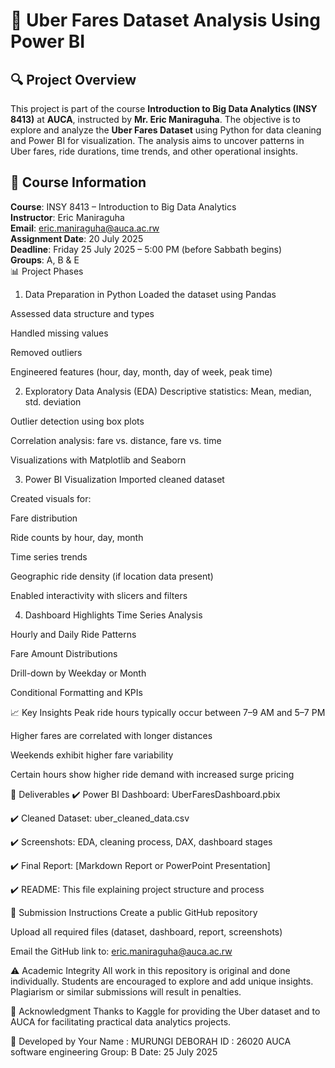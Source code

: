 
# 🚖 Uber Fares Dataset Analysis Using Power BI

## 🔍 Project Overview

This project is part of the course **Introduction to Big Data Analytics (INSY 8413)** at **AUCA**, instructed by **Mr. Eric Maniraguha**. The objective is to explore and analyze the **Uber Fares Dataset** using Python for data cleaning and Power BI for visualization. The analysis aims to uncover patterns in Uber fares, ride durations, time trends, and other operational insights.



## 📘 Course Information

 **Course**: INSY 8413 – Introduction to Big Data Analytics  
 **Instructor**: Eric Maniraguha  
 **Email**: [eric.maniraguha@auca.ac.rw](mailto:eric.maniraguha@auca.ac.rw)  
 **Assignment Date**: 20 July 2025  
 **Deadline**: Friday 25 July 2025 – 5:00 PM (before Sabbath begins)  
 **Groups**: A, B & E  
📊 Project Phases
1. Data Preparation in Python
Loaded the dataset using Pandas

Assessed data structure and types

Handled missing values

Removed outliers

Engineered features (hour, day, month, day of week, peak time)

2. Exploratory Data Analysis (EDA)
Descriptive statistics: Mean, median, std. deviation

Outlier detection using box plots

Correlation analysis: fare vs. distance, fare vs. time

Visualizations with Matplotlib and Seaborn

3. Power BI Visualization
Imported cleaned dataset

Created visuals for:

Fare distribution

Ride counts by hour, day, month

Time series trends

Geographic ride density (if location data present)

Enabled interactivity with slicers and filters

4. Dashboard Highlights
Time Series Analysis

Hourly and Daily Ride Patterns

Fare Amount Distributions

Drill-down by Weekday or Month

Conditional Formatting and KPIs

📈 Key Insights
Peak ride hours typically occur between 7–9 AM and 5–7 PM

Higher fares are correlated with longer distances

Weekends exhibit higher fare variability

Certain hours show higher ride demand with increased surge pricing

📑 Deliverables
✔️ Power BI Dashboard: UberFaresDashboard.pbix

✔️ Cleaned Dataset: uber_cleaned_data.csv

✔️ Screenshots: EDA, cleaning process, DAX, dashboard stages

✔️ Final Report: [Markdown Report or PowerPoint Presentation]

✔️ README: This file explaining project structure and process

📧 Submission Instructions
Create a public GitHub repository

Upload all required files (dataset, dashboard, report, screenshots)

Email the GitHub link to: eric.maniraguha@auca.ac.rw

⚠️ Academic Integrity
All work in this repository is original and done individually. Students are encouraged to explore and add unique insights. Plagiarism or similar submissions will result in penalties.

🙌 Acknowledgment
Thanks to Kaggle for providing the Uber dataset and to AUCA for facilitating practical data analytics projects.

👤 Developed by
Your Name : MURUNGI DEBORAH
ID : 26020
AUCA  software engineering
Group: B 
Date: 25 July 2025


